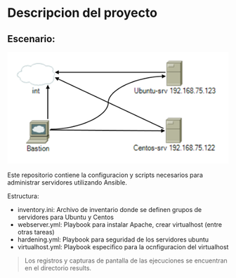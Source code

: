 #       Descripcion del proyecto
## Escenario:


![](https://github.com/joaz1985/ObligatorioTallerASLX/blob/main/images/diag.png)



Este repositorio contiene la configuracion y scripts necesarios para administrar servidores utilizando Ansible.

Estructura:

- inventory.ini: Archivo de inventario donde se definen grupos de servidores para Ubuntu y Centos
- webserver.yml: Playbook para instalar Apache, crear virtualhost (entre otras tareas)
- hardening.yml: Playbook para seguridad de los servidores ubuntu
- virtualhost.yml: Playbook especifico para la ocnfiguracion del virtualhost

> Los registros y capturas de pantalla 
> de las ejecuciones se encuentran en
> el directorio results.

